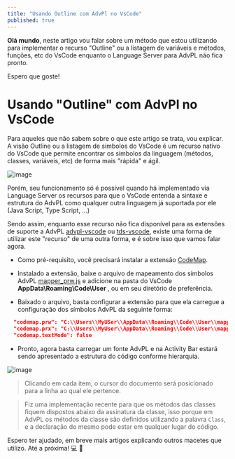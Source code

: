 ```yaml
---
title: "Usando Outline com AdvPl no VsCode"
published: true
---
```


**Olá mundo**, neste artigo vou falar sobre um método que estou utilizando para implementar o recurso "Outline" ou a listagem de variáveis e métodos, funções, etc do VsCode enquanto o Language Server para AdvPL não fica pronto.

Espero que goste!

# Usando "Outline" com AdvPl no VsCode

Para aqueles que não sabem sobre o que este artigo se trata, vou explicar.
A visão Outline ou a listagem de símbolos do VsCode é um recurso nativo do VsCode que permite encontrar os símbolos da linguagem (métodos, classes, variáveis, etc) de forma mais "rápida" e ágil. 

![image](https://user-images.githubusercontent.com/10109480/69922116-f60e0880-1477-11ea-9b58-60334b07899f.png)

Porém, seu funcionamento só é possível quando há implementado via Language Server os recursos para que o VsCode entenda a sintaxe e estrutura do AdvPL como qualquer outra linguagem já suportada por ele (Java Script, Type Script, ...)

Sendo assim, enquanto esse recurso não fica disponível para as extensões de suporte a AdvPL [advpl-vscode](https://github.com/totvs/advpl-vscode) ou [tds-vscode](https://github.com/totvs/tds-vscode), existe uma forma de utilizar este "recurso" de uma outra forma, e é sobre isso que vamos falar agora.

- Como pré-requisito, você precisará instalar a extensão [CodeMap](https://marketplace.visualstudio.com/items?itemName=oleg-shilo.codemap).

- Instalado a extensão, baixe o arquivo de mapeamento dos símbolos AdvPL [mapper_prw.js](https://gist.github.com/AlencarGabriel/d6f7c8c192886cb343f377c7ee9bfc74) e adicione na pasta do VsCode **AppData\Roaming\Code\User** , ou em seu diretório de preferência.

- Baixado o arquivo, basta configurar a extensão para que ela carregue a configuração dos símbolos AdvPL da seguinte forma: 

```json
  "codemap.prw": "C:\\Users\\MyUSer\\AppData\\Roaming\\Code\\User\\mapper_prw.js",
  "codemap.prx": "C:\\Users\\MyUser\\AppData\\Roaming\\Code\\User\\mapper_prw.js",
  "codemap.textMode": false
```

- Pronto, agora basta carregar um fonte AdvPL e na Activity Bar estará sendo apresentado a estrutura do código conforme hierarquia.

![image](https://user-images.githubusercontent.com/10109480/69922409-c9a7bb80-147a-11ea-8b5c-7c8e0f5e7f7f.png)

> Clicando em cada item, o cursor do documento será posicionado para a linha ao qual ele pertence. 

> Fiz uma implementação recente para que os métodos das classes fiquem dispostos abaixo da assinatura da classe, isso porque em AdvPL os métodos da classe são definidos utilizando a palavra `Class`, e a declaração do mesmo pode estar em qualquer lugar do código.

Espero ter ajudado, em breve mais artigos explicando outros macetes que utilizo. Até a próxima! :computer: :wave:
